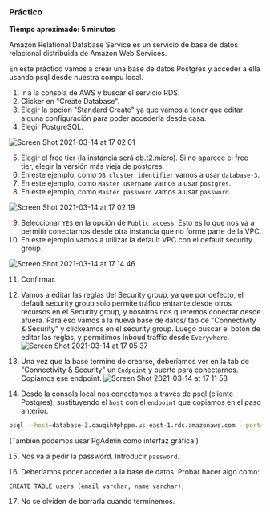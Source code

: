 ### Práctico

**Tiempo aproximado: 5 minutos**

Amazon Relational Database Service es un servicio de base de datos relacional distribuida de Amazon Web Services.

En este práctico vamos a crear una base de datos Postgres y acceder a ella usando psql desde nuestra compu local.

1. Ir a la consola de AWS y buscar el servicio RDS.
2. Clicker en "Create Database".
3. Elegir la opción "Standard Create" ya que vamos a tener que editar alguna configuración para poder accederla desde casa.
4. Elegir PostgreSQL.

![Screen Shot 2021-03-14 at 17 02 01](https://user-images.githubusercontent.com/17788257/111082660-4e8bdc80-84e8-11eb-8446-77dd51d318ec.png)

5. Elegir el free tier (la instancia será db.t2.micro). Si no aparece el free tier, elegir la versión más vieja de postgres.
6. En este ejemplo, como `DB cluster identifier` vamos a usar `database-3`.
7. En este ejemplo, como `Master username` vamos a usar `postgres`.
8. En este ejemplo, como `Master password` vamos a usar `password`.

![Screen Shot 2021-03-14 at 17 02 19](https://user-images.githubusercontent.com/17788257/111082670-53e92700-84e8-11eb-992e-82eaa17b749e.png)

9. Seleccionar `YES` en la opción de `Public access`. Esto es lo que nos va a permitir conectarnos desde otra instancia que no forme parte de la VPC.
10. En este ejemplo vamos a utilizar la default VPC con el default security group.

![Screen Shot 2021-03-14 at 17 14 46](https://user-images.githubusercontent.com/17788257/111082796-e689c600-84e8-11eb-9ed6-1291272d9f2c.png)


11. Confirmar.
12. Vamos a editar las reglas del Security group, ya que por defecto, el default security group solo permite tráfico entrante desde otros recursos en el Security group, y nosotros nos queremos conectar desde afuera. Para eso vamos a la nueva base de datos/ tab de "Connectivity & Security" y clickeamos en el security group. Luego buscar el botón de editar las reglas, y permitimos Inboud traffic desde `Everywhere`.
![Screen Shot 2021-03-14 at 17 05 37](https://user-images.githubusercontent.com/17788257/111082677-59df0800-84e8-11eb-8b2b-5d270af5da6d.png)

13. Una vez que la base termine de crearse, deberíamos ver en la tab de "Connectivity & Security" un `Endpoint` y puerto para conectarnos. Copiamos ese endpoint.
![Screen Shot 2021-03-14 at 17 11 58](https://user-images.githubusercontent.com/17788257/111082724-7aa75d80-84e8-11eb-9d46-ec063baafd5c.png)

14. Desde la consola local nos conectamos a través de psql (cliente Postgres), sustituyendo el `host` con el `endpoint` que copiamos en el paso anterior.
```bash
psql --host=database-3.cauqih9phppe.us-east-1.rds.amazonaws.com --port=5432 --username=postgres --password
```
(También podemos usar PgAdmin como interfaz gráfica.)

15. Nos va a pedir la password. Introducir `password`.

16. Deberíamos poder acceder a la base de datos. 
Probar hacer algo como:
```
CREATE TABLE users (email varchar, name varchar);
```
17. No se olviden de borrarla cuando terminemos.
